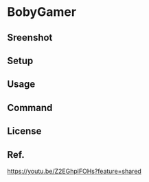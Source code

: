 # BobyGamer

## Sreenshot

## Setup

## Usage

## Command

## License

## Ref.
https://youtu.be/Z2EGhplFOHs?feature=shared
